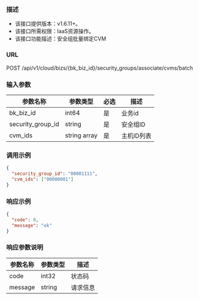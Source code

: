 ### 描述

- 该接口提供版本：v1.6.11+。
- 该接口所需权限：IaaS资源操作。
- 该接口功能描述：安全组批量绑定CVM

### URL

POST /api/v1/cloud/bizs/{bk_biz_id}/security_groups/associate/cvms/batch

### 输入参数

| 参数名称              | 参数类型         | 必选 | 描述     |
|-------------------|--------------|----|--------|
| bk_biz_id         | int64        | 是  | 业务id   |
| security_group_id | string       | 是  | 安全组ID  |
| cvm_ids           | string array | 是  | 主机ID列表 |

### 调用示例

```json
{
  "security_group_id": "00001111",
  "cvm_ids": ["00000001"]
}
```

### 响应示例

```json
{
  "code": 0,
  "message": "ok"
}
```

### 响应参数说明

| 参数名称    | 参数类型   | 描述   |
|---------|--------|------|
| code    | int32  | 状态码  |
| message | string | 请求信息 |
